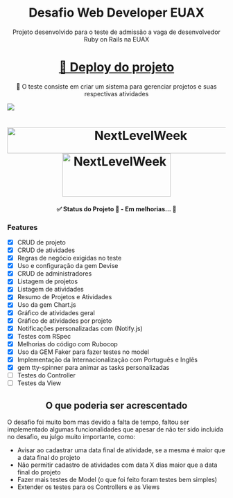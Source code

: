 <h1 align="center">Desafio Web Developer EUAX</h1>
<p align="center">Projeto desenvolvido para o teste de admissão a vaga de desenvolvedor Ruby on Rails na EUAX</p>
<h1 align="center">
    <a href="http://thomelucas.com.br/dev/">🔗 Deploy do projeto</a>
</h1>
<p align="center">🚀 O teste consiste em criar um sistema para gerenciar projetos e suas respectivas atividades</p>
<img src="https://img.shields.io/badge/Licence-MIT-brightgreen"/>

<h1 align="center">
  <img alt="NextLevelWeek" title="#NextLevelWeek" src="https://simpleicons.org/icons/ruby.svg" height="60" width="600" />
  <img alt="NextLevelWeek" title="#NextLevelWeek" src="https://simpleicons.org/icons/rubyonrails.svg" height="100" width="250" />
</h1>

<h4 align="center">
    ✅ Status do Projeto
	🚧  - Em melhorias...  🚧
</h4>

### Features

- [x] CRUD de projeto
- [x] CRUD de atividades
- [x] Regras de negócio exigidas no teste
- [x] Uso e configuração da gem Devise
- [x] CRUD de administradores
- [x] Listagem de projetos
- [x] Listagem de atividades
- [x] Resumo de Projetos e Atividades
- [x] Uso da gem Chart.js
- [x] Gráfico de atividades geral
- [x] Gráfico de atividades por projeto
- [x] Notificações personalizadas com (Notify.js)
- [x] Testes com RSpec
- [x] Melhorias do código com Rubocop
- [x] Uso da GEM Faker para fazer testes no model
- [x] Implementação da Internacionalização com Português e Inglês
- [x] gem tty-spinner para animar as tasks personalizadas
- [ ] Testes do Controller
- [ ] Testes da View

<h2 align="center">O que poderia ser acrescentado</h2>
<p>O desafio foi muito bom mas devido a falta de tempo, faltou ser implementado algumas funcionalidades que apesar de não ter sido incluida no desafio, eu julgo muito importante, como: </p>
<ul>
<li>Avisar ao cadastrar uma data final de atividade, se a mesma é maior que a data final do projeto</li>
<li>Não permitir cadastro de atividades com data X dias maior que a data final do projeto</li>
<li>Fazer mais testes de Model (o que foi feito foram testes bem simples)</li>
<li>Extender os testes para os Controllers e as Views</li>
</ul>

